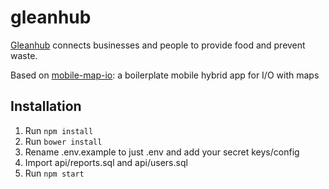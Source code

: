 # gleanhub

[Gleanhub](http://andyhub.com/portfolio/gleanhub/) connects businesses and people to provide food and prevent waste.

Based on [mobile-map-io](https://github.com/werdnanoslen/mobile-map-io): a boilerplate mobile hybrid app for I/O with maps

## Installation

1. Run ```npm install```
1. Run ```bower install```
1. Rename .env.example to just .env and add your secret keys/config
1. Import api/reports.sql and api/users.sql
1. Run ```npm start```
